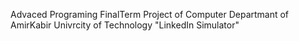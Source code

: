 Advaced Programing FinalTerm Project of Computer Departmant of AmirKabir Univrcity of Technology "LinkedIn Simulator"
